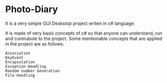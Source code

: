 # Photo-Diary

It is a  very simple GUI Deskstop project writen in c# language.

It is made of very basic concepts of c# so that anyone can understand, run and contrubute to the project. Some mentionable concepts that are applied in the project are as follows:

    Association
    KeyEvent
    Encapsulation
    Exception Handling
    Random number Generation
    File Handling
